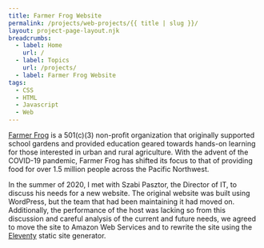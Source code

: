 ```yaml
---
title: Farmer Frog Website
permalink: /projects/web-projects/{{ title | slug }}/
layout: project-page-layout.njk
breadcrumbs:
  - label: Home
    url: /
  - label: Topics
    url: /projects/
  - label: Farmer Frog Website
tags:
  - CSS
  - HTML
  - Javascript
  - Web
---
```


[Farmer Frog](https://farmerfrog.org) is a 501(c)(3) non-profit organization that originally supported school gardens and provided education geared towards hands-on learning for those interested in urban and rural agriculture. With the advent of the COVID-19 pandemic, Farmer Frog has shifted its focus to that of providing food for over 1.5 million people across the Pacific Northwest.

In the summer of 2020, I met with Szabi Pasztor, the Director of IT, to discuss his needs for a new website. The original website was built using WordPress, but the team that had been maintaining it had moved on. Additionally, the performance of the host was lacking so from this discussion and careful analysis of the current and future needs, we agreed to move the site to Amazon Web Services and to rewrite the site using the [Eleventy](https://11ty.dev) static site generator.